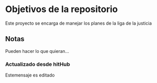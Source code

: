# Objetivos de la repositorio

Este proyecto se encarga de manejar los planes de la liga de la justicia


## Notas
Pueden hacer lo que quieran...

### Actualizado desde hitHub
Estemensaje es editado
